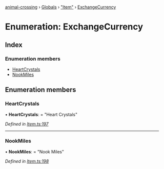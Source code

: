 [animal-crossing](../README.md) › [Globals](../globals.md) › ["Item"](../modules/_item_.md) › [ExchangeCurrency](_item_.exchangecurrency.md)

# Enumeration: ExchangeCurrency

## Index

### Enumeration members

* [HeartCrystals](_item_.exchangecurrency.md#heartcrystals)
* [NookMiles](_item_.exchangecurrency.md#nookmiles)

## Enumeration members

###  HeartCrystals

• **HeartCrystals**: = "Heart Crystals"

*Defined in [Item.ts:197](https://github.com/Norviah/animal-crossing/blob/682361d/module/types/Item.ts#L197)*

___

###  NookMiles

• **NookMiles**: = "Nook Miles"

*Defined in [Item.ts:198](https://github.com/Norviah/animal-crossing/blob/682361d/module/types/Item.ts#L198)*
